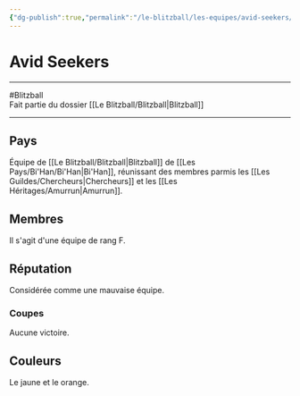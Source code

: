 ```yaml
---
{"dg-publish":true,"permalink":"/le-blitzball/les-equipes/avid-seekers/"}
---
```


# Avid Seekers
---
#Blitzball  
Fait partie du dossier [[Le Blitzball/Blitzball\|Blitzball]]

-------
## Pays
Équipe de [[Le Blitzball/Blitzball\|Blitzball]] de [[Les Pays/Bi'Han/Bi'Han\|Bi'Han]], réunissant des membres parmis les [[Les Guildes/Chercheurs\|Chercheurs]] et les [[Les Héritages/Amurrun\|Amurrun]].
## Membres
Il s'agit d'une équipe de rang F.
## Réputation
Considérée comme une mauvaise équipe.
### Coupes
Aucune victoire.
## Couleurs
Le jaune et le orange.